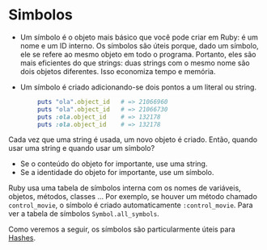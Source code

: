 # Simbolos
- Um símbolo é o objeto mais básico que você pode criar em Ruby: é um nome e um ID interno. Os símbolos são úteis porque, dado um símbolo, ele se refere ao mesmo objeto em todo o programa. Portanto, eles são mais eficientes do que strings: duas strings com o mesmo nome são dois objetos diferentes. Isso economiza tempo e memória.

- Um símbolo é criado adicionando-se dois pontos a um literal ou string.


````ruby
        puts "ola".object_id   # => 21066960
        puts "ola".object_id   # => 21066730
        puts :ola.object_id    # => 132178
        puts :ola.object_id    # => 132178
````

Cada vez que uma string é usada, um novo objeto é criado. Então, quando usar uma string e quando usar um símbolo?

- Se o conteúdo do objeto for importante, use uma string.
- Se a identidade do objeto for importante, use um símbolo.

Ruby usa uma tabela de símbolos interna com os nomes de variáveis, objetos, métodos, classes ... Por exemplo, se houver um método chamado ``control_movie``, o símbolo é criado automaticamente ``:control_movie``. Para ver a tabela de símbolos ``Symbol.all_symbols``.

Como veremos a seguir, os símbolos são particularmente úteis para [Hashes](../hashes/README.md).

